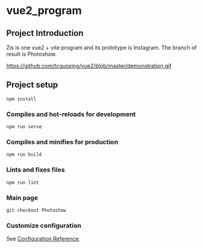 # vue2_program

## Project Introduction

Zis is one vue2 + vite program and its prototype is Instagram. The branch of result is Photoshow.

<https://github.com/tcguoxing/vue2/blob/master/demonstration.gif>


## Project setup
```
npm install
```

### Compiles and hot-reloads for development
```
npm run serve
```

### Compiles and minifies for production
```
npm run build
```

### Lints and fixes files
```
npm run lint
```

### Main page
```
git checkout Photoshow
```

### Customize configuration
See [Configuration Reference](https://cli.vuejs.org/config/).
